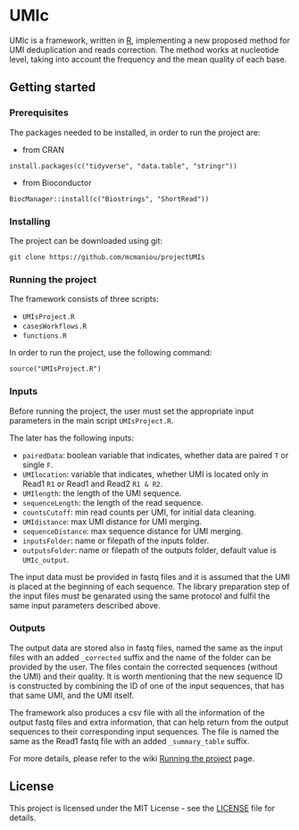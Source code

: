 # UMIc

UMIc is a framework, written in [R](https://www.r-project.org/), implementing a new proposed method for UMI deduplication and reads correction. The method works at nucleotide level, taking into account the frequency and the mean quality of each base. 

## Getting started

### Prerequisites

The packages needed to be installed, in order to run the project are:
- from CRAN

```
install.packages(c("tidyverse", "data.table", "stringr"))
```

- from Bioconductor
```
BiocManager::install(c("Biostrings", "ShortRead"))
```

### Installing

The project can be downloaded using git:

```
git clone https://github.com/mcmaniou/projectUMIs
```

### Running the project

The framework consists of three scripts:
- ```UMIsProject.R``` 
- ```casesWorkflows.R```
- ```functions.R```

In order to run the project, use the following command:
```
source("UMIsProject.R")
```

### Inputs
Before running the project, the user must set the appropriate input parameters in the main script ```UMIsProject.R```.

The later has the following inputs:
- ```pairedData```: boolean variable that indicates, whether data are paired ```T``` or single ```F```. 
- ```UMIlocation```: variable that indicates, whether UMI is located only in Read1 ```R1``` or Read1 and Read2 ```R1 & R2```.
- ```UMIlength```: the length of the UMI sequence.
- ```sequenceLength```: the length of the read sequence. 
- ```countsCutoff```: min read counts per UMI, for initial data cleaning.
- ```UMIdistance```: max UMI distance for UMI merging.
- ```sequenceDistance```: max sequence distance for UMI merging.
- ```inputsFolder```: name or filepath of the inputs folder.
- ```outputsFolder```: name or filepath of the outputs folder, default value is ```UMIc_output```.
 
The input data must be provided in fastq files and it is assumed that the UMI is placed at the beginning of each sequence. The library preparation step of the input files must be genarated using the same protocol and fulfil the same input parameters described above.


### Outputs 
The output data are stored also in fastq files, named the same as the input files with an added ```_corrected``` suffix and the name of the folder can be provided by the user. The files contain the corrected sequences (without the UMI) and their quality. It is worth mentioning that the new sequence ID is constructed by combining the ID of one of the input sequences, that has that same UMI, and the UMI itself.

The framework also produces a csv file with all the information of the output fastq files and extra information, that can help return from the output sequences to their corresponding input sequences. The file is named the same as the Read1 fastq file with an added ```_summary_table``` suffix.

For more details, please refer to the wiki [Running the project](https://github.com/mcmaniou/projectUMIs/wiki/Running-the-project) page.


## License

This project is licensed under the MIT License - see the [LICENSE](LICENSE) file for details.
